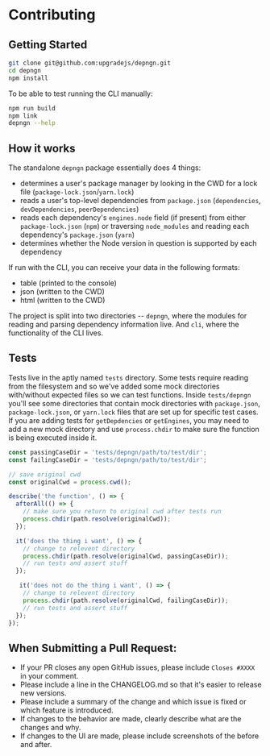 # Contributing

## Getting Started

```bash
git clone git@github.com:upgradejs/depngn.git
cd depngn
npm install
```

To be able to test running the CLI manually:

```bash
npm run build
npm link
depngn --help
```

## How it works

The standalone `depngn` package essentially does 4 things:

- determines a user's package manager by looking in the CWD for a lock file (`package-lock.json`/`yarn.lock`)
- reads a user's top-level dependencies from `package.json` (`dependencies`, `devDependencies`, `peerDependencies`)
- reads each dependency's `engines.node` field (if present) from either `package-lock.json` (`npm`) or traversing `node_modules` and reading each dependency's `package.json` (`yarn`)
- determines whether the Node version in question is supported by each dependency

If run with the CLI, you can receive your data in the following formats:
- table (printed to the console)
- json (written to the CWD)
- html (written to the CWD)

The project is split into two directories -- `depngn`, where the modules for reading and parsing dependency information live. And `cli`, where the functionality of the CLI lives.

## Tests

Tests live in the aptly named `tests` directory. Some tests require reading from the filesystem and so we've added some mock directories with/without expected files so we can test functions. Inside `tests/depngn` you'll see some directories that contain mock directories with `package.json`, `package-lock.json`, or `yarn.lock` files that are set up for specific test cases. If you are adding tests for `getDepdencies` or `getEngines`, you may need to add a new mock directory and use `process.chdir` to make sure the function is being executed inside it.

```typescript
const passingCaseDir = 'tests/depngn/path/to/test/dir';
const failingCaseDir = 'tests/depngn/path/to/test/dir';

// save original cwd
const originalCwd = process.cwd();

describe('the function', () => {
  afterAll(() => {
    // make sure you return to original cwd after tests run
    process.chdir(path.resolve(originalCwd));
  });

  it('does the thing i want', () => {
    // change to relevent directory
    process.chdir(path.resolve(originalCwd, passingCaseDir));
    // run tests and assert stuff
  });

   it('does not do the thing i want', () => {
    // change to relevent directory
    process.chdir(path.resolve(originalCwd, failingCaseDir));
    // run tests and assert stuff
  });
});
```

## When Submitting a Pull Request:

- If your PR closes any open GitHub issues, please include `Closes #XXXX` in your comment.
- Please include a line in the CHANGELOG.md so that it's easier to release new versions.
- Please include a summary of the change and which issue is fixed or which feature is introduced.
- If changes to the behavior are made, clearly describe what are the changes and why.
- If changes to the UI are made, please include screenshots of the before and after.

